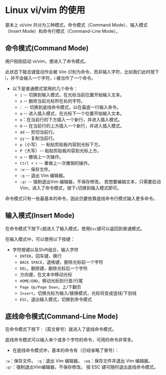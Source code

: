# Linux vi/vim 的使用

基本上 vi/vim 共分为三种模式，命令模式（Command Mode）、输入模式（Insert Mode）和命令行模式（Command-Line Mode）。

## 命令模式(Command Mode)
用户刚刚启动 vi/vim，便进入了命令模式。

此状态下敲击键盘动作会被 Vim 识别为命令，而非输入字符，比如我们此时按下 i，并不会输入一个字符，i 被当作了一个命令。

- 以下是普通模式常用的几个命令：
  - `i` -- 切换到输入模式，在光标当前位置开始输入文本。
  - `x` -- 删除当前光标所在处的字符。
  - `: `-- 切换到底线命令模式，以在最底一行输入命令。
  - `a` -- 进入插入模式，在光标下一个位置开始输入文本。
  - `o`：在当前行的下方插入一个新行，并进入插入模式。
  - `O` -- 在当前行的上方插入一个新行，并进入插入模式。
  - `dd` -- 剪切当前行。
  - `yy` -- 复制当前行。
  - `p`（小写） -- 粘贴剪贴板内容到光标下方。
  - `P`（大写）-- 粘贴剪贴板内容到光标上方。
  - `u` -- 撤销上一次操作。
  - `Ctrl + r` -- 重做上一次撤销的操作。
  - `:w` -- 保存文件。
  - `:q` -- 退出 Vim 编辑器。
  - `:q!` -- 强制退出Vim 编辑器，不保存修改。
若想要编辑文本，只需要启动 Vim，进入了命令模式，按下`i`切换到输入模式即可。

命令模式只有一些最基本的命令，因此仍要依靠底线命令行模式输入更多命令。

## 输入模式(Insert Mode)
在命令模式下按下`i`就进入了输入模式，使用`Esc`键可以返回到普通模式。

在输入模式中，可以使用以下按键：

- 字符按键以及Shift组合，输入字符
  - `ENTER`，回车键，换行
  - `BACK SPACE`，退格键，删除光标前一个字符
  - `DEL`，删除键，删除光标后一个字符
  - 方向键，在文本中移动光标
  - `HOME/END`，移动光标到行首/行尾
  - `Page Up/Page Down`，上/下翻页
  - `Insert`，切换光标为输入/替换模式，光标将变成竖线/下划线
  - `ESC`，退出输入模式，切换到命令模式

## 底线命令模式(Command-Line Mode)

在命令模式下按下 :（英文冒号）就进入了底线命令模式。

底线命令模式可以输入单个或多个字符的命令，可用的命令非常多。

- 在底线命令模式中，基本的命令有（已经省略了冒号）：

`:w`：保存文件。
`:q`：退出 Vim 编辑器。
`:wq`：保存文件并退出 Vim 编辑器。
`:q!`：强制退出Vim编辑器，不保存修改。
按 ESC 键可随时退出底线命令模式。
